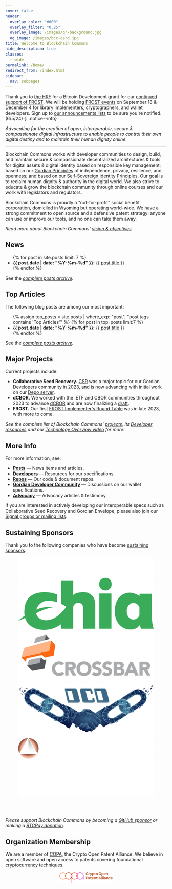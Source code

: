 ```yaml
---
cover: false
header:
  overlay_color: "#000"
  overlay_filter: "0.25"
  overlay_image: /images/qr-background.jpg
  og_image: /images/bcc-card.jpg
title: Welcome to Blockchain Commons
hide_description: true
classes:
  - wide
permalink: /home/
redirect_from: /index.html
sidebar:
  nav: subpages
---
```


Thank you to [the HRF](https://hrf.org/hrf-bitcoin-development-fund-grants-1-billion-satoshis-to-14-projects-worldwide/) for a Bitcoin Development grant for our [continued support of FROST](https://developer.blockchaincommons.com/frost/). We will be holding [FROST events](https://developer.blockchaincommons.com/frost/#upcoming-events) on September 18 & December 4 for library implementers, cryptographers, and wallet developers. Sign up to [our announcements lists](https://www.blockchaincommons.com/subscribe/) to be sure you're notified. (6/5/24)
{: .notice--info}

_Advocating for the creation of open, interoperable, secure &
compassionate digital infrastructure to enable people to control their
own digital destiny and to maintain their human dignity online_

<hr>

Blockchain Commons works with developer communities to design, build, and maintain secure & compassionate decentralized architectures & tools for digital assets & digital identity based on responsible key management; based on our [Gordian Principles](https://github.com/BlockchainCommons/Gordian#gordian-principles) of independence, privacy, resilience, and openness; and based on our [Self-Sovereign Identity Principles](https://github.com/WebOfTrustInfo/self-sovereign-identity/blob/master/self-sovereign-identity-principles.md). Our goal is to reclaim human dignity & authority in the digital world. We also strive to educate & grow the blockchain community through online courses and our work with legislators and regulators.

Blockchain Commons is proudly a “not-for-profit” social benefit corporation, domiciled in Wyoming but operating world-wide. We have a strong commitment to open source and a defensive patent strategy: anyone can use or improve our tools, and no one can take them away. 

_Read more about Blockchain Commons' [vision & objectives](vision.md)._

## News

<ul>
{% for post in site.posts limit: 7 %}
<li><b>{{ post.date | date: "%Y-%m-%d" }}:</b> <a href="{{ post.url }}">{{ post.title }}</a></li>
{% endfor %}
</ul>

See the _[complete posts archive](https://www.blockchaincommons.com/posts/)._


## Top Articles

The following blog posts are among our most important:

<ul>
{% assign top_posts = site.posts | where_exp: "post", "post.tags contains 'Top Articles'" %}
{% for post in top_posts limit:7 %}
<li><b>{{ post.date | date: "%Y-%m-%d" }}:</b> <a href="{{ post.url }}">{{ post.title }}</a></li>
{% endfor %}
</ul>

See the _[complete posts archive](https://www.blockchaincommons.com/posts/)._

## Major Projects

Current projects include:

* **Collaborative Seed Recovery.** [CSR](https://developer.blockchaincommons.com/csr/) was a major topic for our Gordian Developers community in 2023, and is now advancing with initial work on our [Depo server](https://github.com/BlockchainCommons/bc-depo-rust).
* **dCBOR.** We worked with the IETF and CBOR communities throughout 2023 to advance [dCBOR](https://developer.blockchaincommons.com/dcbor/) and are now finalizing a [draft](https://datatracker.ietf.org/doc/draft-mcnally-deterministic-cbor/).
* **FROST.** Our first [FROST Implementer's Round Table](https://developer.blockchaincommons.com/frost/meeting1/) was in late 2023, with more to come.
  
_See the complete list of Blockchain Commons' [projects](/projects/), its [Developer resources](https://developer.blockchaincommons.com) and our [Technology Overview video](https://www.youtube.com/embed/RYgOFSdUqWY) for more._

## More Info

For more information, see:
* [**Posts**](https://www.blockchaincommons.com/posts/) — News items and articles.
* [**Developers**](https://developer.blockchaincommons.com/) — Resources for our specifications.
* [**Repos**](https://github.com/BlockchainCommons) — Our code & document repos.
* [**Gordian Developer Community**](https://github.com/BlockchainCommons/Gordian-Developer-Community/discussions) — Discussions on our wallet specifications.
* [**Advocacy**](https://advocacy.blockchaincommons.com/) — Advocacy articles & testimony.

If you are interested in actively developing our interoperable specs such as Collaborative Seed Recovery and Gordian Envelope, please also join our [Signal groups or mailing lists](/subscribe/).

## Sustaining Sponsors

Thank you to the following companies who have become [sustaining sponsors](sponsors.html).

<figure class="third">
  <a href="https://bitmark.com/"><img src="/images/sponsors/bitmark-logo-black.png"></a>
  <a href="https://www.chia.net/"><img src="/images/sponsors/chia-logo.png"></a>
  <a href="https://www.crossbar-inc.com/"><img src="/images/sponsors/crossbar-black.png"></a>
  <a href="https://contract.design/"><img src="/images/sponsors/dcd-logo.png"></a>
  <a href="https://foundationdevices.com/"><img src="/images/sponsors/foundation-logo-black.png"></a>
  <a href="https://unchained-capital.com/"><img src="/images/sponsors/unchained-capital-black.png"></a>
</figure>

<br><br>

_Please support Blockchain Commons by becoming a [GitHub sponsor](https://github.com/sponsors/BlockchainCommons) or making a [BTCPay donation](https://btcpay.blockchaincommons.com/)._

## Organization Membership

We are a member of [COPA](https://open-patent.org/), the Crypto Open Patent Alliance. We believe in open software and open access to patents covering foundational cryptocurrency techniques.

<p align="center">
  <a href="https://www.opencrypto.org/"><img src="/images/copa-logo.png" width="33%" align="center"></a>
</p>

